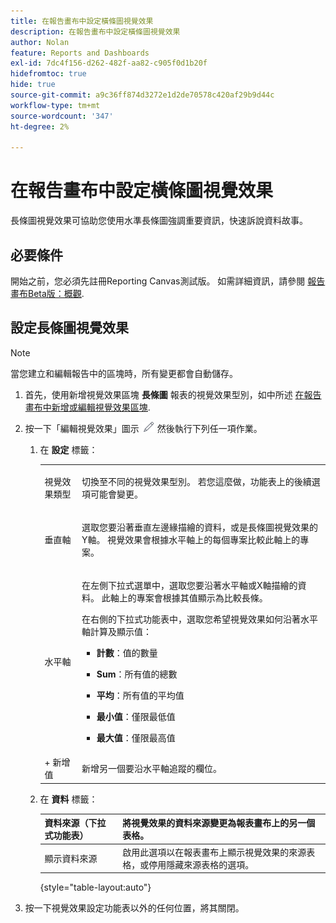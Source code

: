 ```yaml
---
title: 在報告畫布中設定橫條圖視覺效果
description: 在報告畫布中設定橫條圖視覺效果
author: Nolan
feature: Reports and Dashboards
exl-id: 7dc4f156-d262-482f-aa82-c905f0d1b20f
hidefromtoc: true
hide: true
source-git-commit: a9c36ff874d3272e1d2de70578c420af29b9d44c
workflow-type: tm+mt
source-wordcount: '347'
ht-degree: 2%

---
```



# 在報告畫布中設定橫條圖視覺效果

長條圖視覺效果可協助您使用水準長條圖強調重要資訊，快速訴說資料故事。

## 必要條件

開始之前，您必須先註冊Reporting Canvas測試版。 如需詳細資訊，請參閱 [報告畫布Beta版：概觀](/help/quicksilver/product-announcements/betas/canvas-dashboards-beta/reporting-canvas-beta-overview.md).

## 設定長條圖視覺效果

>[!NOTE]
>
>當您建立和編輯報告中的區塊時，所有變更都會自動儲存。

1. 首先，使用新增視覺效果區塊 **長條圖** 報表的視覺效果型別，如中所述 [在報告畫布中新增或編輯視覺效果區塊](../../../reports-and-dashboards/reporting-canvas/visualization-blocks/add-or-edit-report-visualization.md).

1. 按一下「編輯視覺效果」圖示 ![](assets/edit-icon.png) 然後執行下列任一項作業。

   1. 在 **設定** 標籤：

      <table style="table-layout:auto">
       <col>
       <col>
       <tbody>
        <tr>
         <td role="rowheader">視覺效果類型</td>
         <td><p>切換至不同的視覺效果型別。 若您這麼做，功能表上的後續選項可能會變更。</p></td>
        </tr>
        <tr>
         <td role="rowheader">垂直軸</td>
         <td><p>選取您要沿著垂直左邊緣描繪的資料，或是長條圖視覺效果的Y軸。 視覺效果會根據水平軸上的每個專案比較此軸上的專案。</p></td>
        </tr>
        <tr>
         <td role="rowheader">水平軸</td>
         <td><p>在左側下拉式選單中，選取您要沿著水平軸或X軸描繪的資料。 此軸上的專案會根據其值顯示為比較長條。</p><p>在右側的下拉式功能表中，選取您希望視覺效果如何沿著水平軸計算及顯示值：</p>
          <ul>
           <li><p><b>計數</b>：值的數量</p></li>
           <li><p><b>Sum</b>：所有值的總數 </p></li>
           <li><p><b>平均</b>：所有值的平均值</p></li>
           <li><p><b>最小值</b>：僅限最低值</p></li>
           <li><p><b>最大值</b>：僅限最高值</p></li>
          </ul></td>
        </tr>
        <tr>
         <td role="rowheader">+ 新增值</td>
         <td>新增另一個要沿水平軸追蹤的欄位。</td>
        </tr>
       </tbody>
      </table>

   1. 在 **資料** 標籤：

      | 資料來源（下拉式功能表） | 將視覺效果的資料來源變更為報表畫布上的另一個表格。 |
      |---|---|
      | 顯示資料來源 | 啟用此選項以在報表畫布上顯示視覺效果的來源表格，或停用隱藏來源表格的選項。 |

      {style="table-layout:auto"}

      <!--   
      NOLAN-FLAG: convert table to html. 
      -->

1. 按一下視覺效果設定功能表以外的任何位置，將其關閉。

